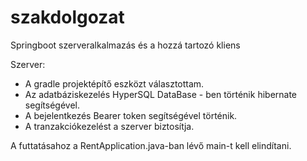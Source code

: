 # szakdolgozat
Springboot szerveralkalmazás és a hozzá tartozó kliens

Szerver:
- A gradle projektépítő eszközt választottam.
- Az adatbáziskezelés HyperSQL DataBase - ben történik hibernate segítségével.
- A bejelentkezés Bearer token segítségével történik.
- A tranzakciókezelést a szerver biztosítja.

A futtatásahoz a RentApplication.java-ban lévő main-t kell elindítani.
